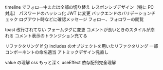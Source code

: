 timeline でフォロー中または全部の切り替え
レスポンシブデザイン（特に PC 対応）
パスワードのハッシュ化
JWT に変更
バックエンドのバリデーションチェック
ログアウト時などに確認メッセージ
フォロー、フォロワーの閲覧

toast 改行されてない
フォームタグに変更
コメントが長いときのスタイルが崩れる
コメント表示のトランジション充てる

リファクタリング
if 分 includes のオブジェクトを用いたリファクタリング
一部コンポーネントの命名適当
アトミックデザイン見直し

value の理解
css もっと深く
useEffect 依存配列完全理解
